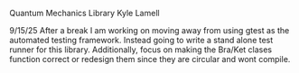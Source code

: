 Quantum Mechanics Library
Kyle Lamell

9/15/25
After a break I am working on moving away from using gtest as the automated testing framework. Instead going to write a stand alone test runner for this library. Additionally, focus on making the Bra/Ket clases function correct or redesign them since they are circular and wont compile.